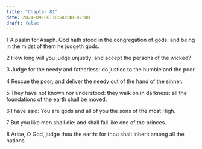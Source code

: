```yaml
---
title: "Chapter 81"
date: 2024-09-06T18:40:40+02:00
draft: false
---
```




1 A psalm for Asaph. God hath stood in the congregation of gods: and being in the midst of them he judgeth gods.

2 How long will you judge unjustly: and accept the persons of the wicked?

3 Judge for the needy and fatherless: do justice to the humble and the poor.

4 Rescue the poor; and deliver the needy out of the hand of the sinner.

5 They have not known nor understood: they walk on in darkness: all the foundations of the earth shall be moved.

6 I have said: You are gods and all of you the sons of the most High.

7 But you like men shall die: and shall fall like one of the princes.

8 Arise, O God, judge thou the earth: for thou shalt inherit among all the nations.

